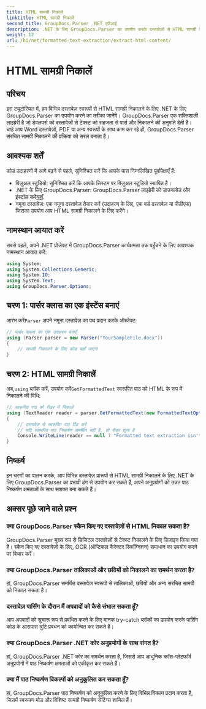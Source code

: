 ```yaml
---
title: HTML सामग्री निकालें
linktitle: HTML सामग्री निकालें
second_title: GroupDocs.Parser .NET एपीआई
description: .NET के लिए GroupDocs.Parser का उपयोग करके दस्तावेज़ों से HTML सामग्री निकालने का तरीका जानें। कोड उदाहरणों और चरण-दर-चरण मार्गदर्शन के साथ आसान-से-अनुसरण ट्यूटोरियल।
weight: 12
url: /hi/net/formatted-text-extraction/extract-html-content/
---
```


# HTML सामग्री निकालें

## परिचय
इस ट्यूटोरियल में, हम विभिन्न दस्तावेज़ स्वरूपों से HTML सामग्री निकालने के लिए .NET के लिए GroupDocs.Parser का उपयोग करने का तरीका जानेंगे। GroupDocs.Parser एक शक्तिशाली लाइब्रेरी है जो डेवलपर्स को दस्तावेज़ों से टेक्स्ट को सहजता से पार्स और निकालने की अनुमति देती है। चाहे आप Word दस्तावेज़ों, PDF या अन्य स्वरूपों के साथ काम कर रहे हों, GroupDocs.Parser संरचित सामग्री निकालने की प्रक्रिया को सरल बनाता है।
## आवश्यक शर्तें
कोड उदाहरणों में आगे बढ़ने से पहले, सुनिश्चित करें कि आपके पास निम्नलिखित पूर्वापेक्षाएँ हैं:
- विज़ुअल स्टूडियो: सुनिश्चित करें कि आपके सिस्टम पर विज़ुअल स्टूडियो स्थापित है।
-  .NET के लिए GroupDocs.Parser: GroupDocs.Parser लाइब्रेरी को डाउनलोड और इंस्टॉल करें[यहाँ](https://releases.groupdocs.com/parser/net/).
- नमूना दस्तावेज़: एक नमूना दस्तावेज़ तैयार करें (उदाहरण के लिए, एक वर्ड दस्तावेज़ या पीडीएफ) जिसका उपयोग आप HTML सामग्री निकालने के लिए करेंगे।

## नामस्थान आयात करें
सबसे पहले, अपने .NET प्रोजेक्ट में GroupDocs.Parser कार्यक्षमता तक पहुँचने के लिए आवश्यक नामस्थान आयात करें:
```csharp
using System;
using System.Collections.Generic;
using System.IO;
using System.Text;
using GroupDocs.Parser.Options;
```
## चरण 1: पार्सर क्लास का एक इंस्टेंस बनाएं
 आरंभ करें`Parser` अपने नमूना दस्तावेज़ का पथ प्रदान करके ऑब्जेक्ट:
```csharp
// पार्सर क्लास का एक उदाहरण बनाएँ
using (Parser parser = new Parser("YourSampleFile.docx"))
{
    // सामग्री निकालने के लिए कोड यहाँ जाएगा
}
```
## चरण 2: HTML सामग्री निकालें
 अब,`using` ब्लॉक करें, उपयोग करें`GetFormattedText` स्वरूपित पाठ को HTML के रूप में निकालने की विधि:
```csharp
// स्वरूपित पाठ को रीडर में निकालें
using (TextReader reader = parser.GetFormattedText(new FormattedTextOptions(FormattedTextMode.Html)))
{
    // दस्तावेज़ से स्वरूपित पाठ प्रिंट करें
    // यदि स्वरूपित पाठ निष्कर्षण समर्थित नहीं है, तो रीडर शून्य है
    Console.WriteLine(reader == null ? "Formatted text extraction isn't supported" : reader.ReadToEnd());
}
```

## निष्कर्ष
इन चरणों का पालन करके, आप विभिन्न दस्तावेज़ प्रारूपों से HTML सामग्री निकालने के लिए .NET के लिए GroupDocs.Parser का प्रभावी ढंग से उपयोग कर सकते हैं, अपने अनुप्रयोगों को उन्नत पाठ निष्कर्षण क्षमताओं के साथ सशक्त बना सकते हैं।

## अक्सर पूछे जाने वाले प्रश्न
### क्या GroupDocs.Parser स्कैन किए गए दस्तावेज़ों से HTML निकाल सकता है?
GroupDocs.Parser मुख्य रूप से डिजिटल दस्तावेज़ों से टेक्स्ट निकालने के लिए डिज़ाइन किया गया है। स्कैन किए गए दस्तावेज़ों के लिए, OCR (ऑप्टिकल कैरेक्टर रिकॉग्निशन) समाधान का उपयोग करने पर विचार करें।
### क्या GroupDocs.Parser तालिकाओं और छवियों को निकालने का समर्थन करता है?
हां, GroupDocs.Parser समर्थित दस्तावेज़ स्वरूपों से तालिकाओं, छवियों और अन्य संरचित सामग्री को निकाल सकता है।
### दस्तावेज़ पार्सिंग के दौरान मैं अपवादों को कैसे संभाल सकता हूँ?
आप अपवादों को सुचारू रूप से प्रबंधित करने के लिए मानक try-catch ब्लॉकों का उपयोग करके पार्सिंग कोड के आसपास त्रुटि प्रबंधन को कार्यान्वित कर सकते हैं।
### क्या GroupDocs.Parser .NET कोर अनुप्रयोगों के साथ संगत है?
हां, GroupDocs.Parser .NET कोर का समर्थन करता है, जिससे आप आधुनिक क्रॉस-प्लेटफॉर्म अनुप्रयोगों में पाठ निष्कर्षण क्षमताओं को एकीकृत कर सकते हैं।
### क्या मैं पाठ निष्कर्षण विकल्पों को अनुकूलित कर सकता हूँ?
हां, GroupDocs.Parser पाठ निष्कर्षण को अनुकूलित करने के लिए विभिन्न विकल्प प्रदान करता है, जिसमें स्वरूपण मोड और विशिष्ट सामग्री निष्कर्षण सेटिंग्स शामिल हैं।